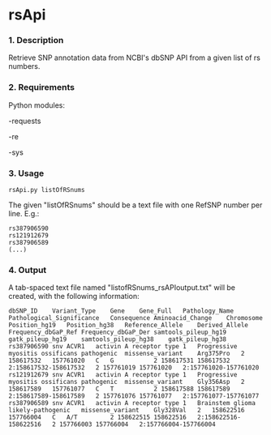 # rsApi

### 1. Description

Retrieve SNP annotation data from NCBI's dbSNP API from a given list of rs numbers.

### 2. Requirements

Python modules:

-requests

-re

-sys

### 3. Usage

    rsApi.py listOfRSnums

The given "listOfRSnums" should be a text file with one RefSNP number per line. E.g.:

    rs387906590
    rs121912679
    rs387906589
    (...)

### 4. Output

A tab-spaced text file named "listofRSnums_rsAPIoutput.txt" will be created, with the following information:

    dbSNP_ID	Variant_Type	Gene	Gene_Full	Pathology_Name	Pathological_Significance	Consequence	Aminoacid_Change	Chromosome	Position_hg19	Position_hg38	Reference_Allele	Derived_Allele	Frequency_dbGaP_Ref	Frequency_dbGaP_Der	samtools_pileup_hg19	gatk_pileup_hg19	samtools_pileup_hg38	gatk_pileup_hg38
    rs387906590	snv	ACVR1	activin A receptor type 1	Progressive myositis ossificans	pathogenic	missense_variant	Arg375Pro	2	158617532	157761020	C	G			2 158617531 158617532	2:158617532-158617532	2 157761019 157761020	2:157761020-157761020
    rs121912679	snv	ACVR1	activin A receptor type 1	Progressive myositis ossificans	pathogenic	missense_variant	Gly356Asp	2	158617589	157761077	C	T			2 158617588 158617589	2:158617589-158617589	2 157761076 157761077	2:157761077-157761077
    rs387906589	snv	ACVR1	activin A receptor type 1	Brainstem glioma	likely-pathogenic	missense_variant	Gly328Val	2	158622516	157766004	C	A/T			2 158622515 158622516	2:158622516-158622516	2 157766003 157766004	2:157766004-157766004
